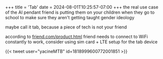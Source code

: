 +++
title = 'Tab'
date = 2024-08-01T10:25:57-07:00
+++
the real use case of the AI pendant friend is putting them on your children when they go to school to make sure they aren't getting taught gender ideology

maybe call it tab, because a piece of tech is not your friend

according to [friend.com/product.html](friend.com/product.html) friend needs to connect to WiFi constantly to work, consider using sim card + LTE setup for the tab device

{{< tweet user="yacineMTB" id=1818999600772001851 >}}
